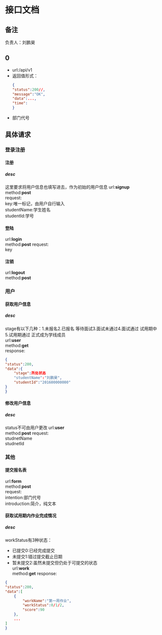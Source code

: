 # 接口文档
## 备注
负责人：刘鹏昊

## 0
* url:/api/v1
* 返回值形式：
  ```json
  {
  "status":200//,
  "message":"OK",
  "data":...,
  "time":
  }
  ```
* 部门代号
  

## 具体请求

### 登录注册

#### 注册
##### desc
这里要求将用户信息也填写进去，作为初始的用户信息
url:**signup**  
method:**post**  
request:  
key:唯一标记，由用户自行输入  
studentName:学生姓名  
studentId:学号

#### 登陆
url:**login**  
method:**post**
request:   
key
 
#### 注销
url:**logout**  
method:**post** 

### 用户

#### 获取用户信息
##### desc
stage有以下几种：1.未报名2.已报名 等待面试3.面试未通过4.面试通过 试用期中5.试用期通过 正式成为学线成员  
url:**user**  
method:**get**  
response:  
```json
{
"status":200,
"data":{
    "stage":所处状态
    "studentName":"刘鹏昊",
    "studentId":"201600000000"
}
} 
```

#### 修改用户信息
##### desc
status不可由用户更改
url:**user**  
method:**post**
request:  
studnetName  
studnetId

### 其他

#### 提交报名表
url:**form**  
method:**post**  
request:  
intention:部门代号  
introduction:简介，纯文本

#### 获取试用期内作业完成情况
##### desc
workStatus有3种状态：  
* 已提交0:已经完成提交
* 未提交1:错过提交截止日期
* 暂未提交2:虽然未提交但仍处于可提交的状态  
url:**work**  
method:**get** 
response:  
```json
{
"status":200,
"data":[
    {
        "workName":"第一周作业",
        "workStatus":0/1/2,
        "score":90
    },
    ...
]
}
```
